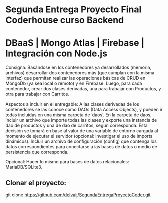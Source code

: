 # Segunda Entrega Proyecto Final Coderhouse curso Backend 
# DBaaS | Mongo Atlas |  Firebase | Integración con Node.js

Consigna: Basándose en los contenedores ya desarrollados (memoria, archivos) desarrollar dos contenedores más (que cumplan con la misma interfaz) que permitan realizar las operaciones básicas de CRUD en MongoDb (ya sea local o remoto) y en Firebase. Luego, para cada contenedor, crear dos clases derivadas, una para trabajar con Productos, y otra para trabajar con Carritos.

Aspectos a incluir en el entregable: 
A las clases derivadas de los contenedores se las conoce como DAOs (Data Access Objects), y pueden ir todas incluidas en una misma carpeta de ‘daos’.
En la carpeta de daos, incluir un archivo que importe todas las clases y exporte una instancia de dao de productos y una de dao de carritos, según corresponda. Esta decisión se tomará en base al valor de una variable de entorno cargada al momento de ejecutar el servidor (opcional: investigar el uso de imports dinámicos).
Incluir un archivo de configuración (config) que contenga los datos correspondientes para conectarse a las bases de datos o medio de persistencia que corresponda.

Opcional:
Hacer lo mismo para bases de datos relacionales: MariaDB/SQLite3.

## Clonar el proyecto:
git clone https://github.com/delvalj/SegundaEntregaProyectoCoder.git









